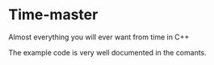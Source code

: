 # Time-master
 Almost everything you will ever want from time in C++
 
 The example code is very well documented in the comants.
